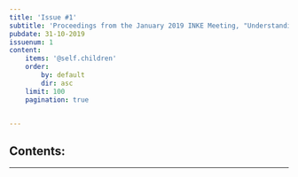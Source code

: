 ```yaml
---
title: 'Issue #1'
subtitle: 'Proceedings from the January 2019 INKE Meeting, "Understanding and Enacting Open Scholarship."'
pubdate: 31-10-2019
issuenum: 1
content:
    items: '@self.children'
    order:
        by: default
        dir: asc
    limit: 100
    pagination: true


---
```



<h2>Contents:</h2>

---
